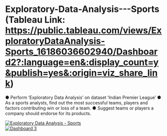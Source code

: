 # Exploratory-Data-Analysis---Sports  (Tableau Link: https://public.tableau.com/views/ExploratoryDataAnalysis-Sports_16186036602940/Dashboard2?:language=en&:display_count=y&publish=yes&:origin=viz_share_link)
● Perform ‘Exploratory Data Analysis’ on dataset ‘Indian Premier League’ ● As a sports analysts, find out the most successful teams, players and factors contributing win or loss of a team. ● Suggest teams or players a company should endorse for its products.
<div class='tableauPlaceholder' id='viz1618604504991' style='position: relative'><noscript><a href='#'><img alt='Exploratory Data Analysis - Sports ' src='https:&#47;&#47;public.tableau.com&#47;static&#47;images&#47;Ex&#47;ExploratoryDataAnalysis-Sports_16186036602940&#47;Dashboard2&#47;1_rss.png' style='border: none' /></a></noscript><object class='tableauViz'  style='display:none;'><param name='host_url' value='https%3A%2F%2Fpublic.tableau.com%2F' /> <param name='embed_code_version' value='3' /> <param name='site_root' value='' /><param name='name' value='ExploratoryDataAnalysis-Sports_16186036602940&#47;Dashboard2' /><param name='tabs' value='no' /><param name='toolbar' value='yes' /><param name='static_image' value='https:&#47;&#47;public.tableau.com&#47;static&#47;images&#47;Ex&#47;ExploratoryDataAnalysis-Sports_16186036602940&#47;Dashboard2&#47;1.png' /> <param name='animate_transition' value='yes' /><param name='display_static_image' value='yes' /><param name='display_spinner' value='yes' /><param name='display_overlay' value='yes' /><param name='display_count' value='yes' /><param name='language' value='en' /></object></div>                <script type='text/javascript'>                    var divElement = document.getElementById('viz1618604504991');                    var vizElement = divElement.getElementsByTagName('object')[0];                    if ( divElement.offsetWidth > 800 ) { vizElement.style.minWidth='820px';vizElement.style.maxWidth='1320px';vizElement.style.width='100%';vizElement.style.minHeight='787px';vizElement.style.maxHeight='987px';vizElement.style.height=(divElement.offsetWidth*0.75)+'px';} else if ( divElement.offsetWidth > 500 ) { vizElement.style.minWidth='820px';vizElement.style.maxWidth='1320px';vizElement.style.width='100%';vizElement.style.minHeight='787px';vizElement.style.maxHeight='987px';vizElement.style.height=(divElement.offsetWidth*0.75)+'px';} else { vizElement.style.width='100%';vizElement.style.height='1877px';}                     var scriptElement = document.createElement('script');                    scriptElement.src = 'https://public.tableau.com/javascripts/api/viz_v1.js';                    vizElement.parentNode.insertBefore(scriptElement, vizElement);                </script>
<div class='tableauPlaceholder' id='viz1618604394925' style='position: relative'><noscript><a href='#'><img alt='Dashboard 3 ' src='https:&#47;&#47;public.tableau.com&#47;static&#47;images&#47;Ex&#47;ExploratoryDataAnalysis-Sports_16186036602940&#47;Dashboard3&#47;1_rss.png' style='border: none' /></a></noscript><object class='tableauViz'  style='display:none;'><param name='host_url' value='https%3A%2F%2Fpublic.tableau.com%2F' /> <param name='embed_code_version' value='3' /> <param name='site_root' value='' /><param name='name' value='ExploratoryDataAnalysis-Sports_16186036602940&#47;Dashboard3' /><param name='tabs' value='no' /><param name='toolbar' value='yes' /><param name='static_image' value='https:&#47;&#47;public.tableau.com&#47;static&#47;images&#47;Ex&#47;ExploratoryDataAnalysis-Sports_16186036602940&#47;Dashboard3&#47;1.png' /> <param name='animate_transition' value='yes' /><param name='display_static_image' value='yes' /><param name='display_spinner' value='yes' /><param name='display_overlay' value='yes' /><param name='display_count' value='yes' /><param name='language' value='en' /></object></div>                <script type='text/javascript'>                    var divElement = document.getElementById('viz1618604394925');                    var vizElement = divElement.getElementsByTagName('object')[0];                    if ( divElement.offsetWidth > 800 ) { vizElement.style.minWidth='820px';vizElement.style.maxWidth='1320px';vizElement.style.width='100%';vizElement.style.minHeight='687px';vizElement.style.maxHeight='887px';vizElement.style.height=(divElement.offsetWidth*0.75)+'px';} else if ( divElement.offsetWidth > 500 ) { vizElement.style.minWidth='820px';vizElement.style.maxWidth='1320px';vizElement.style.width='100%';vizElement.style.minHeight='687px';vizElement.style.maxHeight='887px';vizElement.style.height=(divElement.offsetWidth*0.75)+'px';} else { vizElement.style.width='100%';vizElement.style.height='1227px';}                     var scriptElement = document.createElement('script');                    scriptElement.src = 'https://public.tableau.com/javascripts/api/viz_v1.js';                    vizElement.parentNode.insertBefore(scriptElement, vizElement);                </script>
